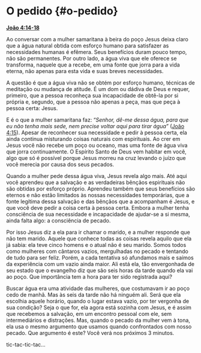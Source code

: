 # O pedido {#o-pedido}

[**João 4:14-18**](http://bibliaonline.com.br/acf/jo/4/14-18)

Ao conversar com a mulher samaritana à beira do poço Jesus deixa claro que a água natural obtida com esforço humano para satisfazer as necessidades humanas é efêmera. Seus benefícios duram pouco tempo, não são permanentes. Por outro lado, a água viva que ele oferece se transforma, naquele que a recebe, em uma fonte que jorra para a vida eterna, não apenas para esta vida e suas breves necessidades.

A questão é que a água viva não se obtém por esforço humano, técnicas de meditação ou mudança de atitude. É um dom ou dádiva de Deus e requer, primeiro, que a pessoa reconheça sua incapacidade de obtê-la por si própria e, segundo, que a pessoa não apenas a peça, mas que peça à pessoa certa: Jesus.

E é o que a mulher samaritana faz: “_Senhor, dê-me dessa água, para que eu não tenha mais sede, nem precise voltar aqui para tirar água”_ ([João 4:15](http://bibliaonline.com.br/acf/jo/4/15)). Apesar de reconhecer sua necessidade e pedir à pessoa certa, ela ainda continua misturando coisas naturais com espirituais. Ao crer em Jesus você não recebe um poço ou oceano, mas uma fonte de água viva que jorra continuamente. O Espírito Santo de Deus vem habitar em você, algo que só é possível porque Jesus morreu na cruz levando o juízo que você merecia por causa dos seus pecados.

Quando a mulher pede dessa água viva, Jesus revela algo mais. Até aqui você aprendeu que a salvação e as verdadeiras bênçãos espirituais não são obtidas por esforço próprio. Aprendeu também que seus benefícios são eternos e não estão limitados às nossas necessidades temporárias, que a fonte legítima dessa salvação e das bênçãos que a acompanham é Jesus, e que você deve pedir a coisa certa à pessoa certa. Embora a mulher tenha consciência de sua necessidade e incapacidade de ajudar-se a si mesma, ainda falta algo: a consciência de pecado.

Por isso Jesus diz a ela para ir chamar o marido, e a mulher responde que não tem marido. Aquele que conhece todas as coisas revela aquilo que ela já sabia: ela teve cinco homens e o atual não é seu marido. Somos todos como mulheres com cântaros vazios, mergulhadas no pecado e tentando de tudo para ser feliz. Porém, a cada tentativa só afundamos mais e saímos da experiência com um vazio ainda maior. Ali está ela, tão envergonhada de seu estado que o evangelho diz que são seis horas da tarde quando ela vai ao poço. Que importância tem a hora para ter sido registrada aqui?

Buscar água era uma atividade das mulheres, que costumavam ir ao poço cedo de manhã. Mas às seis da tarde não há ninguém ali. Será que ela escolhia aquele horário, quando o lugar estava vazio, por ter vergonha de sua condição? Seja o que for, ela agora está sozinha com Jesus, e é assim que recebemos a salvação, em um encontro pessoal com ele, sem intermediários e distrações. Mas, quando o pecado da mulher vem à tona, ela usa o mesmo argumento que usamos quando confrontados com nosso pecado. Que argumento é este? Você verá nos próximos 3 minutos.

tic-tac-tic-tac...